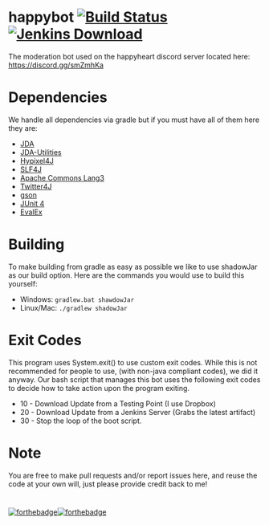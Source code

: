 # happybot [![Build Status](https://travis-ci.org/WheezyGold7931/happybot.svg?branch=master)](https://travis-ci.org/WheezyGold7931/happybot) [![Jenkins Download](https://img.shields.io/badge/jenkins-download-blue.svg)](http://142.44.162.101:8080/job/happybot//)
The moderation bot used on the happyheart discord server located here: https://discord.gg/smZmhKa
# Dependencies
We handle all dependencies via gradle but if you must have all of them here they are:
* [JDA](https://github.com/DV8FromTheWorld/JDA)
* [JDA-Utilities](https://github.com/JDA-Applications/JDA-Utilities)
* [Hypixel4J](https://github.com/KevinPriv/HypixelApi4J)
* [SLF4J](https://www.slf4j.org/)
* [Apache Commons Lang3](https://github.com/apache/commons-lang)
* [Twitter4J](https://github.com/yusuke/twitter4j)
* [gson](https://github.com/google/gson)
* [JUnit 4](https://github.com/junit-team/junit4/)
* [EvalEx](https://github.com/uklimaschewski/EvalEx)

# Building
To make building from gradle as easy as possible we like to use shadowJar as our build option. Here are the commands you would use to build this yourself:

* Windows: ```gradlew.bat shawdowJar```
* Linux/Mac: ```./gradlew shadowJar```

# Exit Codes
This program uses System.exit() to use custom exit codes. While this is not recommended for people to use, (with non-java compliant codes), we did it anyway.
Our bash script that manages this bot uses the following exit codes to decide how to take action upon the program exiting.
* 10 - Download Update from a Testing Point (I use Dropbox)
* 20 - Download Update from a Jenkins Server (Grabs the latest artifact)
* 30 - Stop the loop of the boot script.

# Note
You are free to make pull requests and/or report issues here, and reuse the code at your own will, just please provide credit back to me!
# 
[![forthebadge](http://forthebadge.com/images/badges/built-with-love.svg)](http://forthebadge.com)[![forthebadge](http://forthebadge.com/images/badges/60-percent-of-the-time-works-every-time.svg)](http://forthebadge.com)
